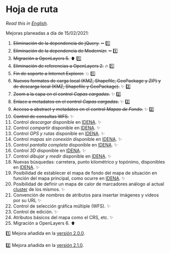 # Hoja de ruta
*Read this in [English](./roadmap.md).*

Mejoras planeadas a día de 15/02/2021:
1.	~~Eliminación de la dependencia de jQuery.~~ :heavy_minus_sign: :one:
2.	~~Eliminación de la dependencia de Modernizr.~~ :heavy_minus_sign: :one:
3.	~~Migración a OpenLayers 5.~~ :arrow_up: :one:
4.	~~Eliminación de referencias a OpenLayers 2.~~ :fire: :one:
5.	~~Fin de soporte a Internet Explorer.~~ :boom: :one:
6.	~~Nuevos formatos de carga local (KMZ, Shapefile, GeoPackage y ZIP) y de descarga local (KMZ, Shapefile y GeoPackage).~~ :sparkles: :two:
7.	~~Zoom a la capa en el control *Capas cargadas*.~~ :sparkles: :two:
8.	~~Enlace a metadatos en el control *Capas cargadas*.~~ :sparkles: :two:
9.	~~Acceso a abstract y metadatos en el control *Mapas de Fondo*.~~ :sparkles: :two:
10. ~~Control de consultas WFS.~~ :sparkles:
11.	Control *descargar* disponible en [IDENA](https://idena.navarra.es/navegar/ "Infraestructura de Datos Espaciales de Navarra"). :sparkles:
12.	Control *compartir* disponible en [IDENA](https://idena.navarra.es/navegar/ "Infraestructura de Datos Espaciales de Navarra"). :sparkles:
13.	Control *GPS y rutas* disponible en [IDENA](https://idena.navarra.es/navegar/ "Infraestructura de Datos Espaciales de Navarra"). :sparkles:
14.	Control *mapas sin conexión* disponible en [IDENA](https://idena.navarra.es/navegar/ "Infraestructura de Datos Espaciales de Navarra"). :sparkles:
15.	Control *pantalla completa* disponible en [IDENA](https://idena.navarra.es/navegar/ "Infraestructura de Datos Espaciales de Navarra"). :sparkles:
16.	Control *3D* disponible en [IDENA](https://idena.navarra.es/navegar/ "Infraestructura de Datos Espaciales de Navarra"). :sparkles:
17.	Control *dibujar y medir* disponible en [IDENA](https://idena.navarra.es/navegar/ "Infraestructura de Datos Espaciales de Navarra"). :sparkles:
18.	Nuevas búsquedas: carretera, punto kilométrico y topónimo, disponibles en [IDENA](https://idena.navarra.es/navegar/ "Infraestructura de Datos Espaciales de Navarra"). :sparkles:
19.	Posibilidad de establecer el mapa de fondo del mapa de situación en función del mapa principal, como ocurre en [IDENA](https://idena.navarra.es/navegar/ "Infraestructura de Datos Espaciales de Navarra"). :sparkles:
20.	Posibilidad de definir un mapa de calor de marcadores análogo al actual [cluster](http://sitna.navarra.es/api/examples/cfg.ClusterStyleOptions.point.html) de los mismos. :sparkles:
21. Convención de nombres de atributos para insertar imágenes y vídeos por su URL :sparkles:
22. Control de selección gráfica múltiple (WFS). :sparkles:
23. Control de edición. :sparkles:
24. Atributos básicos del mapa como el CRS, etc. :sparkles:
25. Migración a OpenLayers 6. :arrow_up:


:one: Mejora añadida en la [versión 2.0.0](https://github.com/sitna/api-sitna/releases/tag/v2.0.0).

:two: Mejora añadida en la [versión 2.1.0](https://github.com/sitna/api-sitna/releases/tag/v2.1.0).
